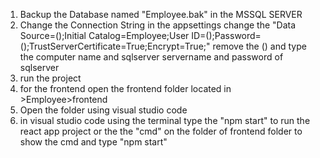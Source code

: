 1. Backup the Database named "Employee.bak" in the MSSQL SERVER
2. Change the Connection String in the appsettings change the "Data Source=();Initial Catalog=Employee;User ID=();Password=();TrustServerCertificate=True;Encrypt=True;" remove the () and type the computer name and sqlserver servername and password of sqlserver
3. run the project
4. for the frontend open the frontend folder located in >Employee>frontend
5. Open the folder using visual studio code
6. in visual studio code using the terminal type the "npm start" to run the react app project or the the "cmd" on the folder of frontend folder to show the cmd and type "npm start"
